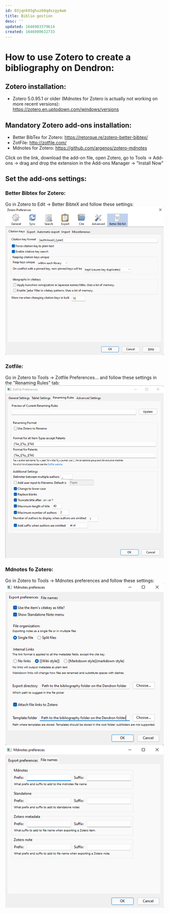 ```yaml
---
id: 03jqnk93ghuz60qdxzgy4wm
title: Biblio gestion
desc: ''
updated: 1646983379614
created: 1646980632733
---
```

# How to use Zotero to create a bibliography on Dendron:

## Zotero installation:
- Zotero 5.0.95.1 or older (Mdnotes for Zotero is actually not working on more recent versions): https://zotero.en.uptodown.com/windows/versions

## Mandatory Zotero add-ons installation:
- Better BibTex for Zotero: https://retorque.re/zotero-better-bibtex/
- ZotFile: http://zotfile.com/
- Mdnotes for Zotero: https://github.com/argenos/zotero-mdnotes

Click on the link, download the add-on file, open Zotero, go to Tools -> Add-ons -> drag and drop the extension in the Add-ons Manager -> "Install Now"

## Set the add-ons settings:

### Better Bibtex for Zotero:
Go in Zotero to Edit -> Better BibteX and follow these settings:
![Better BibteX settings](assets/images/Bibtex_settings.png)

### Zotfile:
Go in Zotero to Tools -> Zotfile Preferences... and follow these settings in the "Renaming Rules" tab:
![Zotfile settings](assets/images/Zotfile_settings.png)

### Mdnotes fo Zotero:
Go in Zotero to Tools -> Mdnotes preferences and follow these settings:
![Mdnotes settings 1](assets/images/Mdnotes_settings_1.png)
![Mdnotes settings 2](assets/images/Mdnotes_settings_2.png)

## 